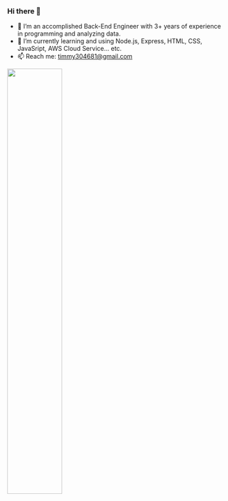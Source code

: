 ### Hi there 👋


- 🔭 I’m an accomplished Back-End Engineer with 3+ years of experience in programming and analyzing data.
- 🌱 I’m currently learning and using Node.js, Express, HTML, CSS, JavaSript, AWS Cloud Service... etc.
- 📫 Reach me: timmy304681@gmail.com

<img src="https://github-readme-stats.vercel.app/api?username=timmy304681&show_icons=true&hide=contribs" width=50%>  


<!--
**timmy304681/timmy304681** is a ✨ _special_ ✨ repository because its `README.md` (this file) appears on your GitHub profile.

Here are some ideas to get you started:

- 🔭 I’m currently working on ...
- 🌱 I’m currently learning ...
- 👯 I’m looking to collaborate on ...
- 🤔 I’m looking for help with ...
- 💬 Ask me about ...
- 📫 How to reach me: ...
- 😄 Pronouns: ...
- ⚡ Fun fact: ...
-->
